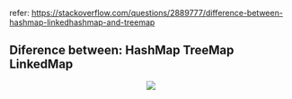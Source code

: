 refer: https://stackoverflow.com/questions/2889777/difference-between-hashmap-linkedhashmap-and-treemap

## Diference between: HashMap TreeMap LinkedMap

<p align="center">
<img src="https://github.com/juliocsoft/Hackerrank/About%Java/imgs/comparassion.png">
</p>
